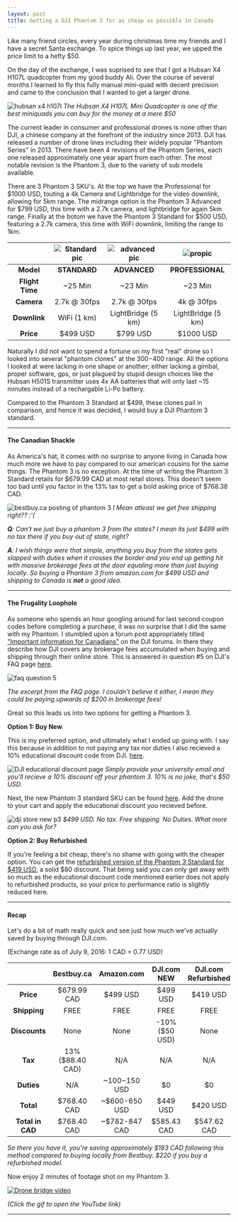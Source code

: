 ```yaml
---
layout: post
title: Getting a DJI Phantom 3 for as cheap as possible in Canada
---
```


Like many friend circles, every year during christmas time my friends and I have a secret Santa exchange. To spice things up last year, we upped the price limit to a hefty $50.

On the day of the exchange, I was suprised to see that I got a Hubsan X4 H107L quadcopter from my good buddy Ali. Over the course of several months I learned to fly this fully manual mini-quad with decent precision and came to the conclusion that I wanted to get a larger drone.

![hubsan x4 h107l](http://i.imgur.com/gLgJIdr.jpg)
*The Hubsan X4 H107L Mini Quadcopter is one of the best miniquads you can buy for the money at a mere $50*


The current leader in consumer and professional drones is none other than DJI, a chinese company at the forefront of the industry since 2013. DJI has released a number of drone lines including their widely popular "Phantom Series" in 2013. There have been 4 revisions of the Phantom Series, each one released approximately one year apart from each other. The most notable revision is the Phantom 3, due to the variety of sub models available.

There are 3 Phantom 3 SKU's. At the top we have the Professional for $1000 USD, touting a 4k Camera and Lightbridge for the video downlink, allowing for 5km range. The midrange option is the Phantom 3 Advanced for $799 USD, this time with a 2.7k camera, and lightbridge for again 5km range. Finally at the botom we have the Phantom 3 Standard for $500 USD, featuring a 2.7k camera, this time with WiFi downlink, limiting the range to 1km.

|| ![Standard pic](http://i.imgur.com/VJq3UW6.png) | ![advanced pic](http://i.imgur.com/1kz1LtX.jpg) | ![propic](http://i.imgur.com/bwbMxo1.png) |
|:-:|:-:|:-:|:-:|
| **Model** | **STANDARD** | **ADVANCED** | **PROFESSIONAL** |
| **Flight Time** | ~25 Min | ~23 Min | ~23 Min |
| **Camera** | 2.7k @ 30fps | 2.7k @ 30fps | 4k @ 30fps |
| **Downlink** | WiFi (1 km) | LightBridge (5 km) | LightBridge (5 km) |
| **Price** | $499 USD | $799 USD | $1000 USD |


Naturally I did not want to spend a fortune on my first "real" drone so I looked into several  "phantom clones" at the $300-$400 range. All the options I looked at were lacking in one shape or another; either lacking a gimbal, proper software, gps, or just plagued by stupid design choices like the Hubsan H501S transmitter uses 4x AA batteries that will only last ~15 minutes instead of a rechargable Li-Po battery.

Compared to the Phantom 3 Standard at $499, these clones pail in comparison, and hence it was decided, I would buy a DJI Phantom 3 standard.

---

#### The Canadian Shackle

As America's hat, it comes with no surprise to anyone living in Canada how much more we have to pay compared to our american cousins for the same things. The Phantom 3 is no exception. At the time of writing the Phantom 3 Standard retails for $679.99 CAD at most retail stores. This doesn't seem too bad until you factor in the 13% tax to get a bold asking price of $768.38 CAD.

![bestbuy.ca posting of phantom 3](http://i.imgur.com/juL8Rqg.png)
*I Mean atleast we get free shipping right?? :'(*


***Q**: Can't we just buy a phantom 3 from the states? I mean its just $499 with no tax there if you buy out of state, right?*

***A**: I wish things were that simple, anything you buy from the states gets slapped with duties when it crosses the border and you end up getting hit with massive brokerage fees at the door equaling more than just buying locally. So buying a Phantom 3 from amazon.com for $499 USD and shipping to Canada is **not** a good idea.*

---

#### The Frugality Loophole

As someone who spends an hour googling around for last second coupon codes before completing a purchase, it was no surprise that I did the same with my Phantom. I stumbled upon a forum post appropriately titled ["Important information for Canadians"](http://forum.dji.com/thread-19852-1-1.html) on the DJI forums. In there they describe how DJI covers any brokerage fees accumulated when buying and shipping through their online store. This is answered in question #5 on DJI's FAQ page [here](http://www.dji.com/support/purchase#shipping_and_delivery).

![faq question 5](http://i.imgur.com/6fbefu8.png)

*The excerpt from the FAQ page. I couldn't believe it either, I mean they could be paying upwards of $200 in brokerage fees!*


Great so this leads us into two options for getting a Phantom 3.

**Option 1: Buy New**

This is my preferred option, and ultimately what I ended up going with. I say this because in addition to not paying any tax nor duties I also recieved a 10% educational discount code from DJI. [here](http://store.dji.com/get-discount/edu?site=brandsite).

![DJI educational discount page](http://i.imgur.com/1626Ayz.png)
*Simply provide your university email and you'll recieve a 10% discount off your phantom 3. 10% is no joke, that's $50 USD.*


Next, the new Phantom 3 standard SKU can be found [here](http://store.dji.com/product/phantom-3-standard). Add the drone to your cart and apply the educational discount you recieved before.

![dji store new p3](http://i.imgur.com/TCaKPPi.png)
*$499 USD. No tax. Free shipping. No Duties. What more can you ask for?*


**Option 2: Buy Refurbished**

If you're feeling a bit cheap, there's no shame with going with the cheaper option. You can get the [refurbished version of the Phantom 3 Standard for $419 USD](http://store.dji.com/product/phantom-3-standard-refurbished-unit), a solid $80 discount. That being said you can only get away with so much as the educational discount code mentioned earlier does not apply to refurbished products, so your price to performance ratio is slightly reduced here.

---

#### Recap

Let's do a bit of math really quick and see just how much we've actually saved by buying through DJI.com.

(Exchange rate as of July 9, 2016: 1 CAD = 0.77 USD)

|| Bestbuy.ca | Amazon.com | DJI.com NEW|DJI.com Refurbished|
|:-:|:-:|:-:|:-:|:-:|
| **Price** | $679.99 CAD | $499 USD | $499 USD | $419 USD |
| **Shipping** | FREE | FREE | FREE | FREE |
| **Discounts** | None | None | -10% ($50 USD) | None|
| **Tax** | 13% ($88.40 CAD) | N/A | N/A | N/A |
| **Duties** | N/A | ~$100-$150 USD | $0 | $0 |
| **Total** | $768.40 CAD | ~$600-650 USD | $449 USD | $420 USD |
| **Total in CAD** |$768.40 CAD |~$782-847 CAD| $585.43 CAD|$547.62 CAD|

*So there you have it, you're saving approximately $183 CAD following this method compared to buying locally from Bestbuy. $220 if you buy a refurbished model.*

Now enjoy 2 minutes of footage shot on my Phantom 3. 

[![Drone bridge video](http://i.giphy.com/1EiO2FgJAlOQE.gif)](https://www.youtube.com/watch?v=V6-WdIptsX4)

*(Click the gif to open the YouTube link)*

---

